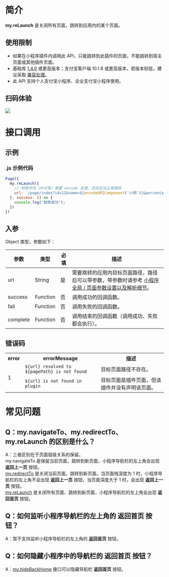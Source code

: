 # 简介
**my.reLaunch** 是关闭所有页面，跳转到应用内的某个页面。

## 使用限制

- 如果在小程序插件内调用此 API，只能跳转到此插件的页面，不能跳转到宿主页面或其他插件页面。
- 基础库 [1.4.0](https://opendocs.alipay.com/mini/framework/lib) 或更高版本；支付宝客户端 10.1.8 或更高版本，若版本较低，建议采取 [兼容处理](https://opendocs.alipay.com/mini/framework/compatibility)。
- 此 API 支持个人支付宝小程序、企业支付宝小程序使用。

## 扫码体验

![](https://gw.alipayobjects.com/zos/skylark-tools/public/files/faba3a84de9cc461625c779a4fed1fd0.jpeg#align=left&display=inline&height=157&margin=%5Bobject%20Object%5D&originHeight=157&originWidth=127&status=done&style=none&width=127)

# 接口调用

## 示例

### .js 示例代码
```javascript
Page({
  my.reLaunch({
    // 特殊字符（中文等）需要 encode 处理，否则无法正常跳转
    url: `/page/index?id=12&name=${encodeURIComponent('小明')}&percentage=${encodeURIComponent('%')}`
  }, success: () => {
    console.log("跳转成功");
  })
})
```

## 入参
Object 类型，参数如下：

| **参数** | **类型** | **必填** | **描述** |
| --- | --- | --- | --- |
| url | String | 是 | 需要跳转的应用内目标页面路径，路径后可以带参数，带参数时请参考 [小程序全局 / 页面参数设置以及解析细节](https://opendocs.alipay.com/mini/03durs)。 |
| success | Function | 否 | 调用成功的回调函数。 |
| fail | Function | 否 | 调用失败的回调函数。 |
| complete | Function | 否 | 调用结束的回调函数（调用成功、失败都会执行）。 |

## 错误码

<table>
  <tr>
    <th><b>error</b></th>
    <th><b>errorMessage</b></th>
    <th><b>描述</b></th>
  </tr>
  <tr>
    <td rowspan="2">1</td>
    <td><code>${url} resolved to ${pagePath} is not found</code></td>
    <td>目标页面路径不存在。</td>
  </tr>
  <tr>
    <td><code>${url} is not found in plugin</code></td>
    <td>目标页面是插件页面，但该插件并没有声明该页面。</td>
  </tr>
</table>

# 常见问题
## Q：my.navigateTo、my.redirectTo、my.reLaunch 的区别是什么？
A：三者区别在于页面层级关系的保留。   
my.navigateTo 是保留当前页面，跳转到新页面，小程序导航栏的左上角会出现 **返回上一页** 按钮。   
[my.redirectTo](https://opendocs.alipay.com/mini/api/fh18ky) 是关闭当前页面，跳转到新页面。当页面栈深度为 1 时，小程序导航栏的左上角不会出现 **返回上一页** 按钮，当页面深度大于 1 时，会出现 **返回上一页** 按钮。   
[my.reLaunch](https://opendocs.alipay.com/mini/api/hmn54z) 是关闭所有页面，跳转到新页面，小程序导航栏的左上角会出现 **返回首页** 按钮。

## Q：如何监听小程序导航栏的左上角的 返回首页 按钮？
A：暂不支持监听小程序导航栏的左上角的 **返回首页** 按钮。

## Q：如何隐藏小程序中的导航栏的 返回首页 按钮？
A：[my.hideBackHome](https://opendocs.alipay.com/mini/api/ui-navigate) 接口可以隐藏导航栏 **返回首页** 按钮。
